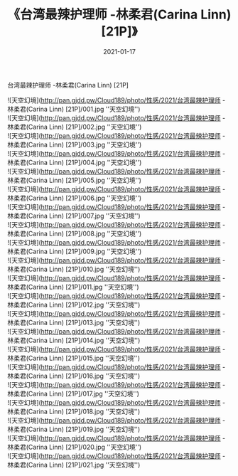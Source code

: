 ﻿---
layout: post
title:  《台湾最辣护理师 -林柔君(Carina Linn) [21P]》
date:   2021-01-17
img: http://pan.gjdd.pw/Cloud189/photo/性感/2021/台湾最辣护理师 -林柔君(Carina Linn) [21P]/000.jpg
categories: [美女, 性感, 泳衣]
---

台湾最辣护理师 -林柔君(Carina Linn) [21P]



![天空幻境](http://pan.gjdd.pw/Cloud189/photo/性感/2021/台湾最辣护理师 -林柔君(Carina Linn) [21P]/001.jpg ''天空幻境'') <br>
![天空幻境](http://pan.gjdd.pw/Cloud189/photo/性感/2021/台湾最辣护理师 -林柔君(Carina Linn) [21P]/002.jpg ''天空幻境'') <br>
![天空幻境](http://pan.gjdd.pw/Cloud189/photo/性感/2021/台湾最辣护理师 -林柔君(Carina Linn) [21P]/003.jpg ''天空幻境'') <br>
![天空幻境](http://pan.gjdd.pw/Cloud189/photo/性感/2021/台湾最辣护理师 -林柔君(Carina Linn) [21P]/004.jpg ''天空幻境'') <br>
![天空幻境](http://pan.gjdd.pw/Cloud189/photo/性感/2021/台湾最辣护理师 -林柔君(Carina Linn) [21P]/005.jpg ''天空幻境'') <br>
![天空幻境](http://pan.gjdd.pw/Cloud189/photo/性感/2021/台湾最辣护理师 -林柔君(Carina Linn) [21P]/006.jpg ''天空幻境'') <br>
![天空幻境](http://pan.gjdd.pw/Cloud189/photo/性感/2021/台湾最辣护理师 -林柔君(Carina Linn) [21P]/007.jpg ''天空幻境'') <br>
![天空幻境](http://pan.gjdd.pw/Cloud189/photo/性感/2021/台湾最辣护理师 -林柔君(Carina Linn) [21P]/008.jpg ''天空幻境'') <br>
![天空幻境](http://pan.gjdd.pw/Cloud189/photo/性感/2021/台湾最辣护理师 -林柔君(Carina Linn) [21P]/009.jpg ''天空幻境'') <br>
![天空幻境](http://pan.gjdd.pw/Cloud189/photo/性感/2021/台湾最辣护理师 -林柔君(Carina Linn) [21P]/010.jpg ''天空幻境'') <br>
![天空幻境](http://pan.gjdd.pw/Cloud189/photo/性感/2021/台湾最辣护理师 -林柔君(Carina Linn) [21P]/011.jpg ''天空幻境'') <br>
![天空幻境](http://pan.gjdd.pw/Cloud189/photo/性感/2021/台湾最辣护理师 -林柔君(Carina Linn) [21P]/012.jpg ''天空幻境'') <br>
![天空幻境](http://pan.gjdd.pw/Cloud189/photo/性感/2021/台湾最辣护理师 -林柔君(Carina Linn) [21P]/013.jpg ''天空幻境'') <br>
![天空幻境](http://pan.gjdd.pw/Cloud189/photo/性感/2021/台湾最辣护理师 -林柔君(Carina Linn) [21P]/014.jpg ''天空幻境'') <br>
![天空幻境](http://pan.gjdd.pw/Cloud189/photo/性感/2021/台湾最辣护理师 -林柔君(Carina Linn) [21P]/015.jpg ''天空幻境'') <br>
![天空幻境](http://pan.gjdd.pw/Cloud189/photo/性感/2021/台湾最辣护理师 -林柔君(Carina Linn) [21P]/016.jpg ''天空幻境'') <br>
![天空幻境](http://pan.gjdd.pw/Cloud189/photo/性感/2021/台湾最辣护理师 -林柔君(Carina Linn) [21P]/017.jpg ''天空幻境'') <br>
![天空幻境](http://pan.gjdd.pw/Cloud189/photo/性感/2021/台湾最辣护理师 -林柔君(Carina Linn) [21P]/018.jpg ''天空幻境'') <br>
![天空幻境](http://pan.gjdd.pw/Cloud189/photo/性感/2021/台湾最辣护理师 -林柔君(Carina Linn) [21P]/019.jpg ''天空幻境'') <br>
![天空幻境](http://pan.gjdd.pw/Cloud189/photo/性感/2021/台湾最辣护理师 -林柔君(Carina Linn) [21P]/020.jpg ''天空幻境'') <br>
![天空幻境](http://pan.gjdd.pw/Cloud189/photo/性感/2021/台湾最辣护理师 -林柔君(Carina Linn) [21P]/021.jpg ''天空幻境'') <br>